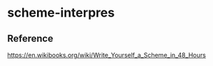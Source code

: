 # scheme-interpres

## Reference

https://en.wikibooks.org/wiki/Write_Yourself_a_Scheme_in_48_Hours
